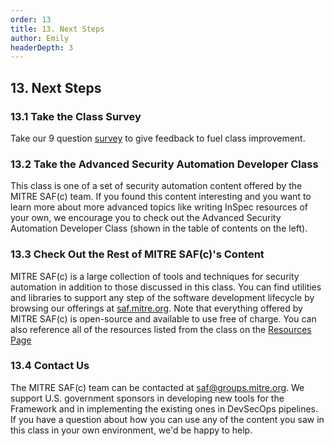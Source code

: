 ```yaml
---
order: 13
title: 13. Next Steps
author: Emily
headerDepth: 3
---
```


## 13. Next Steps

### 13.1 Take the Class Survey
Take our 9 question [survey](https://forms.office.com/g/iLBz5P6WrL) to give feedback to fuel class improvement.

### 13.2 Take the Advanced Security Automation Developer Class
This class is one of a set of security automation content offered by the MITRE SAF(c) team. If you found this content interesting and you want to learn more about more advanced topics like writing InSpec resources of your own, we encourage you to check out the Advanced Security Automation Developer Class (shown in the table of contents on the left).

### 13.3 Check Out the Rest of MITRE SAF(c)'s Content
MITRE SAF(c) is a large collection of tools and techniques for security automation in addition to those discussed in this class. You can find utilities and libraries to support any step of the software development lifecycle by browsing our offerings at [saf.mitre.org](https://saf.mitre.org). Note that everything offered by MITRE SAF(c) is open-source and available to use free of charge. You can also reference all of the resources listed from the class on the [Resources Page](../../resources/README.md)

### 13.4 Contact Us
The MITRE SAF(c) team can be contacted at [saf@groups.mitre.org](mailto:saf@groups.mitre.org). We support U.S. government sponsors in developing new tools for the Framework and in implementing the existing ones in DevSecOps pipelines. If you have a question about how you can use any of the content you saw in this class in your own environment, we'd be happy to help.
